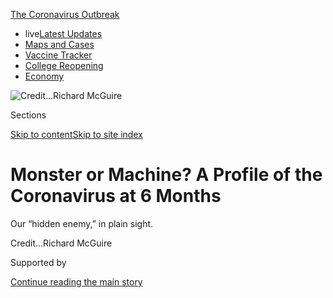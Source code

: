 <div id="app">

<div>

<div>

<div>

</div>

<div data-aria-hidden="false">

<div id="site-content" data-role="main">

<div>

<div class="css-1aor85t" style="opacity:0.000000001;z-index:-1;visibility:hidden">

<div class="css-1hqnpie">

<div class="css-epjblv">

<span class="css-17xtcya">[Health](/section/health)</span><span class="css-x15j1o">|</span><span class="css-fwqvlz">Monster
or Machine? A Profile of the Coronavirus at 6
Months</span>

</div>

<div class="css-k008qs">

<div class="css-1iwv8en">

<span class="css-18z7m18"></span>

<div>

</div>

</div>

<span class="css-1n6z4y">https://nyti.ms/2AynuYR</span>

<div class="css-1705lsu">

<div class="css-4xjgmj">

<div class="css-4skfbu" data-role="toolbar" data-aria-label="Social Media Share buttons, Save button, and Comments Panel with current comment count" data-testid="share-tools">

  - 
  - 
  - 
  - 
    
    <div class="css-6n7j50">
    
    </div>

  - 
  - 

</div>

</div>

</div>

</div>

</div>

</div>

<div id="NYT_TOP_BANNER_REGION" class="css-11qgg8s">

<div>

<div id="styln-prism-menu-1592847958612" class="section interactive-content interactive-size-medium css-1du2ztb">

<div class="css-17ih8de interactive-body">

<div id="scroll-container" class="css-1gj85ro">

[<span class="styln-title-wrap"><span class="css-1pje3qr">The
Coronavirus</span><span class="css-1pje3qr">
Outbreak</span></span>](https://www.nytimes.com/news-event/coronavirus?action=click&pgtype=Article&state=default&region=TOP_BANNER&context=storylines_menu)

  - <span class="css-kqxiym" data-emphasize="true">live</span>[Latest
    Updates](https://www.nytimes.com/2020/08/04/world/coronavirus-cases.html?action=click&pgtype=Article&state=default&region=TOP_BANNER&context=storylines_menu)
  - [Maps and
    Cases](https://www.nytimes.com/interactive/2020/us/coronavirus-us-cases.html?action=click&pgtype=Article&state=default&region=TOP_BANNER&context=storylines_menu)
  - [Vaccine
    Tracker](https://www.nytimes.com/interactive/2020/science/coronavirus-vaccine-tracker.html?action=click&pgtype=Article&state=default&region=TOP_BANNER&context=storylines_menu)
  - [College
    Reopening](https://www.nytimes.com/2020/08/02/us/covid-college-reopening.html?action=click&pgtype=Article&state=default&region=TOP_BANNER&context=storylines_menu)
  - [Economy](https://www.nytimes.com/live/2020/08/04/business/stock-market-today-coronavirus?action=click&pgtype=Article&state=default&region=TOP_BANNER&context=storylines_menu)

</div>

</div>

</div>

</div>

</div>

<div id="fullBleedHeaderContent">

<div class="css-n4ws9g">

![<span class="css-cnj6d5 e1z0qqy90" itemprop="copyrightHolder"><span class="css-1ly73wi e1tej78p0">Credit...</span><span><span>Richard
McGuire</span></span></span>](https://static01.nyt.com/images/2020/06/02/science/02CORONAVIRUSPROFILE-02/02CORONAVIRUSPROFILE-02-articleLarge.jpg?quality=75&auto=webp&disable=upscale)

</div>

<div class="css-3z92zw">

<div class="css-6cn7ki">

<div class="NYTAppHideMasthead css-1bcu9v6 e1suatyy0">

<div class="section css-1o1qe8k e1suatyy2">

<div class="css-cu5p7t er09x8g0">

<div class="css-6n7j50">

</div>

<span class="css-1dv1kvn">Sections</span>

[Skip to content](#site-content)[Skip to site index](#site-index)

</div>

<div class="css-10698na e1huz5gh0">

</div>

</div>

</div>

<div class="css-1sojcmr ehdk2mb0">

# Monster or Machine? A Profile of the Coronavirus at 6 Months

</div>

Our “hidden enemy,” in plain
sight.

</div>

</div>

<div class="css-nwzfg5 e1gnum310">

<span class="css-1f9pvn2 health"></span><span class="css-cnj6d5 e1z0qqy90" itemprop="copyrightHolder"><span class="css-1ly73wi e1tej78p0">Credit...</span><span><span>Richard
McGuire</span></span></span>

</div>

<div id="sponsor-wrapper" class="css-1hyfx7x">

<div id="sponsor-slug" class="css-19vbshk">

Supported by

</div>

[Continue reading the main
story](#after-sponsor)

<div id="sponsor" class="ad sponsor-wrapper" style="text-align:center;height:100%;display:block">

</div>

<div id="after-sponsor">

</div>

</div>

<div class="css-1wx1auc e1gnum311">

<div class="css-18e8msd">

<div class="css-vp77d3 epjyd6m0">

<div class="css-1baulvz">

By <span class="css-1baulvz last-byline" itemprop="name">Alan
Burdick</span>

</div>

</div>

  - 
    
    <div class="css-ld3wwf e16638kd2">
    
    Published June 2, 2020Updated June 15,
    2020
    
    </div>

  - 
    
    <div class="css-4xjgmj">
    
    <div class="css-pvvomx" data-role="toolbar" data-aria-label="Social Media Share buttons, Save button, and Comments Panel with current comment count" data-testid="share-tools">
    
      - 
      - 
      - 
      - 
        
        <div class="css-6n7j50">
        
        </div>
    
      - 
      - 
    
    </div>
    
    </div>

</div>

<div class="css-tk9fsr">

[Leer en
español](https://www.nytimes.com/es/2020/06/02/espanol/ciencia-y-tecnologia/perfil-coronavirus-covid.html "Read in Spanish")

</div>

</div>

</div>

<div class="section meteredContent css-1r7ky0e" name="articleBody" itemprop="articleBody">

<div class="audioFigureHeading">

### Listen to This Audio

<span class="css-16qbtva">Audio Recording by Audm</span>

</div>

<div class="css-qe9gm7">

<div>

</div>

</div>

<div class="css-1fanzo5 StoryBodyCompanionColumn">

<div class="css-53u6y8">

*To hear more audio stories from publishers like The New York Times,
download*[**](https://www.audm.com/?utm_source=nytmag&utm_medium=embed&utm_campaign=left_behind_draper)[*Audm
for iPhone or
Android.*](https://www.audm.com/?utm_source=nyt&utm_medium=embed&utm_campaign=monster_or_machine)

A virus, at heart, is information, a packet of data that benefits from
being shared.

The information at stake is genetic: instructions to make more
[virus](https://www.nytimes.com/2020/06/15/health/coronavirus-underlying-conditions.html).
Unlike a truly living organism, a
[virus](https://www.nytimes.com/2020/06/15/health/coronavirus-underlying-conditions.html)
cannot replicate on its own; it cannot move, grow, persist or
perpetuate. It needs a host. The viral code breaks into a living cell,
hijacks the genetic machinery and instructs it to produce new code — new
virus.

President Trump has characterized the response to the pandemic as a
“medical war,” and described the virus behind it as, by turns,
“genius,” a “hidden enemy” and “a monster.” It would be more accurate
to say that we find ourselves at odds with a microscopic photocopy
machine. Not even that: an assembly manual for a photocopier, model
SARS-CoV-2.

For at least six months now, the virus has replicated among us. The toll
has been devastating. Officially, more than six million people worldwide
have been infected so far, and 370,000 have died. (The actual numbers
are certainly higher.) The United States, which has seen the largest
share of cases and casualties, recently surpassed 100,000 deaths,
one-fourth the number of all Americans who died in World War II.
Businesses are shuttered — in 10 weeks, some 40 million Americans have
lost their jobs — and [food banks are
overrun](https://www.nytimes.com/2020/04/08/business/economy/coronavirus-food-banks.html).
The virus has fueled widespread frustration and exposed our deepest
faults: of color, class and privilege, between the deliverers and the
delivered to.

Still, summer — summer\! — has all but arrived. We step out to look,
breathe, vent. The pause is illusory. Cases are falling in New York, the
epicenter in the United States, but [firmly
rising](https://www.nytimes.com/interactive/2020/us/coronavirus-us-cases.html?action=click&pgtype=Article&state=default&module=styln-coronavirus-markets&variant=show&region=TOP_BANNER&context=storylines_menu#states)
in Wisconsin, Virginia, Alabama, Arkansas, North and South Carolina, and
other states. China, where the pandemic originated, and South Korea saw
recent resurgences. Health officials fear another major wave of
infections in the fall, and [a possible wave train
beyond](https://www.nytimes.com/2020/05/08/health/coronavirus-pandemic-curve-scenarios.html).

</div>

</div>

<div class="css-1fanzo5 StoryBodyCompanionColumn">

<div class="css-53u6y8">

“We are really early in this disease,” Dr. Ashish Jha, the director of
the Harvard Global Health Institute, [told The Times
recently](https://www.nytimes.com/2020/05/03/world/asia/coronavirus-spread-where-why.html?campaign_id=9&emc=edit_nn_20200504&instance_id=18202&nl=the-morning&regi_id=102543212&segment_id=26556&te=1&user_id=11229ce0c34ff5caaf09af6410292613).
“If this were a baseball game, it would be the second inning.”

There may be [trillions of species of
virus](https://www.nytimes.com/2020/03/24/science/viruses-coranavirus-biology.html)
in the world. They infect bacteria, mostly, but also abalone,
[bats](https://www.nytimes.com/2020/01/28/science/bats-coronavirus-Wuhan.html),
beans, beetles, blackberries, cassavas, cats, dogs, hermit crabs,
mosquitoes, potatoes, pangolins, ticks and the Tasmanian devil. They
give birds cancer and turn bananas black. Of the trillions, a few
hundred thousand kinds of viruses are known, and fewer than 7,000 have
names. Only about 250, including SARS-CoV-2, have the mechanics to
infect us.

In our information age, we have grown familiar with computer viruses and
with memes going viral; now here is the real thing to remind us what the
metaphor means. A mere wisp of data has grounded more than half of the
world’s commercial airplanes, sharply reduced global carbon emissions
and doubled the stock price of Zoom. It has infiltrated our language —
“social distancing,” “immunocompromised shoppers” — and our
[dreams](https://www.nytimes.com/2020/04/13/style/why-weird-dreams-coronavirus.html).
It has postponed sports, political conventions, and the premieres of the
next Spider-Man, Black Widow, Wonder Woman and James Bond films. Because
of the virus, the U.S. Supreme Court renders rulings by telephone, and
[wild
boars](https://www.nytimes.com/2020/04/17/arts/coronavirus-nature-genre.html)
roam the empty streets of Barcelona.

It also has prompted a collaborative response unlike any our species has
seen. Teams of scientists, [working across national
boundaries](https://www.nytimes.com/2020/04/01/world/europe/coronavirus-science-research-cooperation.html),
are racing to understand the virus’s weaknesses, develop treatments and
vaccine candidates, and to accurately forecast its next moves. Medical
workers are risking their lives to tend to the sick. Those of us at home
do what we can: share instructions for how to make a surgical mask from
a pillowcase; sing and cheer from windows and doorsteps; send
condolences; offer hope.

“We’re mounting a reaction against the virus that is truly
unprecedented,” said Dr. Melanie Ott, director of the Gladstone
Institute of Virology in San Francisco.

</div>

</div>

<div class="css-1fanzo5 StoryBodyCompanionColumn">

<div class="css-53u6y8">

So far the match is deadlocked. We gather, analyze, disseminate, probe:
What is this thing? What must be done? When can life return to normal?
And we hide, while the latest iteration of an ancient biochemical cipher
ticks on, advancing itself at our expense.

## A fearsome envelope

Who knows when viruses first came about. Perhaps, as one theory holds,
they began as free-living microbes that, through natural selection, were
stripped down and became parasites. Maybe they began as genetic cogs
within microbes, then gained the ability to venture out and invade other
cells. Or maybe viruses came first, shuttling and replicating in the
primordial protein soup, gaining shades of complexity — enzymes, outer
membranes — that gave rise to cells and, eventually, us. They are sacks
of code — double- or single-stranded, DNA or RNA — and sometimes called
capsid-encoding organisms, or C.E.O.s

As viruses go, SARS-CoV-2 is big — its genome is more than twice the
size of that of the average flu virus and about one-half larger than
Ebola’s. But it is still tiny: 10,000 times smaller than a millimeter,
barely one-thousandth the width of a human hair, smaller even than the
wavelength of light from a germicidal lamp. If a person were the size of
Earth, the virus would be the size of a person. Picture a human lung
cell as a cramped office just big enough for a desk, a chair and a copy
machine. SARS-CoV-2 is an oily envelope stuck to the door.

It was [formally
identified](https://www.nytimes.com/2020/01/08/health/china-pneumonia-outbreak-virus.html)
on Jan. 7 by scientists in China. For weeks beforehand, a mysterious
respiratory ailment had been circulating in the city of Wuhan. Health
officials were worried that it might be a reappearance of severe acute
respiratory syndrome, or SARS, an alarming viral illness that emerged
abruptly in 2002, infected more than 8,000 people and killed nearly 800
in the next several months, then was quarantined into oblivion.

The scientists had gathered fluid samples from three patients and, with
nucleic-acid extractors and other tools, compared the genome of the
pathogen with that of known ones. A transmission electron microscope
[revealed the
culprit](https://www.nejm.org/doi/full/10.1056/NEJMoa2001017):
spherical, with “quite distinctive spikes” reminiscent of a crown or the
corona of the sun. It was a coronavirus, and a novel
one.

</div>

</div>

<div class="css-79elbk" data-testid="photoviewer-wrapper">

<div class="css-z3e15g" data-testid="photoviewer-wrapper-hidden">

</div>

<div class="css-1a48zt4 ehw59r15" data-testid="photoviewer-children">

![<span class="css-cnj6d5 e1z0qqy90" itemprop="copyrightHolder"><span class="css-1ly73wi e1tej78p0">Credit...</span><span>Richard
McGuire</span></span>](https://static01.nyt.com/images/2020/06/02/science/02CORONAVIRUSPROFILE/02CORONAVIRUSPROFILE-articleLarge.jpg?quality=75&auto=webp&disable=upscale)

</div>

</div>

<div class="css-1fanzo5 StoryBodyCompanionColumn">

<div class="css-53u6y8">

In later colorized images, the virus resembles [small garish orbs of
lint](https://www.youtube.com/watch?v=oBQvvCY2Mj0) or the papery eggs of
certain spiders, adhering by the dozens to much larger cells. Recently a
visual team, working closely with researchers, created “the most
accurate [model of the SARS-CoV-2 viral
particle](https://vimeo.com/417208044/758c67edaf) currently available”:
a barbed, multicolored globe with the texture of fine moss, like
something out of Dr. Seuss, or a sunken naval mine draped in algae and
sponges.

</div>

</div>

<div class="css-1fanzo5 StoryBodyCompanionColumn">

<div class="css-53u6y8">

Once upon a time, our pathogens were crudely named: Spanish flu, Asian
flu, yellow fever, Black Death. Now we have H1N1, MERS (Middle East
Respiratory Syndrome), H.I.V. — strings of letters as streamlined as the
viruses themselves, codes for codes. The new coronavirus was temporarily
named
[2019-nCoV](https://www.who.int/docs/default-source/coronaviruse/situation-reports/20200130-sitrep-10-ncov.pdf?sfvrsn=d0b2e480_2).
On Feb. 11, the International Committee on Taxonomy of Viruses
officially renamed it SARS-CoV-2, to indicate that it was very closely
related to the SARS virus, another
coronavirus.

<div id="NYT_MAIN_CONTENT_1_REGION" class="css-9tf9ac">

<div>

<div id="styln-covid-updates-world" class="section interactive-content interactive-size-medium css-1ftcdic">

<div class="css-17ih8de interactive-body">

<div id="styln-briefing-block" data-asset-id="QXJ0aWNsZTpueXQ6Ly9hcnRpY2xlLzNhNGMwYWI5LWIwY2QtNWQwOS1hZTgwLTdjMGU3ZTA1OWQ2OA==">

<div class="briefing-block-header-section">

# [Latest Updates: Global Coronavirus Outbreak](https://www.nytimes.com/2020/08/04/world/coronavirus-cases.html?action=click&pgtype=Article&state=default&region=MAIN_CONTENT_1&context=storylines_live_updates)

<div class="briefing-block-ts">

Updated 2020-08-04T20:50:09.557Z

</div>

</div>

  - [Novavax sees encouraging results from two studies of its
    experimental
    vaccine.](https://www.nytimes.com/2020/08/04/world/coronavirus-cases.html?action=click&pgtype=Article&state=default&region=MAIN_CONTENT_1&context=storylines_live_updates#link-1228a480)
  - [Public and private schools in Maryland and elsewhere are divided
    over in-person
    instruction.](https://www.nytimes.com/2020/08/04/world/coronavirus-cases.html?action=click&pgtype=Article&state=default&region=MAIN_CONTENT_1&context=storylines_live_updates#link-4825b93)
  - [The United Nations calls on policymakers to ‘plan thoroughly for
    school
    reopenings.’](https://www.nytimes.com/2020/08/04/world/coronavirus-cases.html?action=click&pgtype=Article&state=default&region=MAIN_CONTENT_1&context=storylines_live_updates#link-50f7386d)

<div class="briefing-block-footer">

<div class="briefing-block-footer-meta">

[See more
updates](https://www.nytimes.com/2020/08/04/world/coronavirus-cases.html?action=click&pgtype=Article&state=default&region=MAIN_CONTENT_1&context=storylines_live_updates)

</div>

<div class="briefing-block-briefinglinks">

<span>More live coverage:</span>
[Markets](https://www.nytimes.com/live/2020/08/04/business/stock-market-today-coronavirus?action=click&pgtype=Article&state=default&region=MAIN_CONTENT_1&context=storylines_live_updates)

</div>

</div>

</div>

</div>

</div>

</div>

</div>

Before the emergence of the original SARS, the study of coronaviruses
was a professional backwater. “There has been such a deluge of attention
on we coronavirologists,” said Susan R. Weiss, a virologist at the
University of Pennsylvania. “It is quite in contrast to previously being
mostly ignored.”

There are hundreds of kinds of coronaviruses. Two of them, SARS-CoV and
MERS-CoV, can be deadly; four cause one-third of common colds. Many
infect animals with which humans associate, including camels, cats,
chickens, and bats. All are RNA viruses. Our coronavirus, like the
others, is a string of roughly 30,000 biochemical building blocks called
nucleotides enclosed in a membrane of both protein and lipid.

“I’ve always been impressed by coronaviruses,” said Anthony Fehr, a
virologist at Kansas University. “They are extremely complex in the way
that they get around and start to take over a cell. They make more genes
and more proteins than most other RNA viruses, which gives them more
options to shut down the host cell.”

The core code of SARS-CoV-2 contains genes for [as many as 29
proteins](https://www.nytimes.com/interactive/2020/04/03/science/coronavirus-genome-bad-news-wrapped-in-protein.html?searchResultPosition=1):
the instructions to replicate the code. One protein, S, provides the
spikes on the surface of the virus and unlocks the door to the target
cell. The others, on entry, separate and attend to their tasks: turning
off the cell’s alarm system; commandeering the copier to make new viral
proteins; folding viral envelopes, and helping new viruses bubble out of
the cell by the thousands.

“I usually picture it as an entity that comes into the cell and then it
falls apart,” Dr. Ott said. “It has to fall apart to build some
mini-factories in the cell to reproduce itself, and has to come together
as an entity at the end to infect other cells.”

For medical researchers, these proteins are key to understanding why the
virus is so successful, and how it might be neutralized. For instance,
to break into a cell, the S protein binds to a receptor called
angiotensin converting enzyme 2, or ACE2, like a hand on a doorknob. The
S protein on this coronavirus is nearly identical in structure to the
one in the first SARS — “SARS Classic” — but some data suggests that it
binds to the target enzyme far more strongly. Some researchers think
this may partly explain why the new virus infects humans so efficiently.

</div>

</div>

<div class="css-1fanzo5 StoryBodyCompanionColumn">

<div class="css-53u6y8">

Every pathogen evolves along a path between impact and stealth. Too mild
and the illness does not spread from person to person; too visible and
the carrier, unwell and aware, stays home or is avoided — and the
illness does not spread. “SARS infected 8,000 people, and was contained
quickly, in part because it didn’t spread before symptoms appeared,” Dr.
Weiss noted.

By comparison, SARS-CoV-2 seems to have achieved an admirable balance.
“No aspect of the virus is extraordinary,” said Dr. Pardis Sabeti, a
computational geneticist at the Broad Institute who helped sequence the
Ebola virus in 2014. “It’s the combination of things that makes it
extraordinary.”

SARS Classic settled quickly into human lung cells, causing a person to
cough but also announcing its presence. In contrast, its successor tends
to colonize first the nose and throat, sometimes causing few initial
symptoms. Some cells there are thought to be rich in the surface enzyme
ACE2 — the doorknob that SARS-CoV-2 turns so readily. The virus
replicates quietly, and quietly spreads: One study found that a person
carrying SARS-CoV-2 is most contagious two to three days before they are
aware that they might be ill.

From there, the virus can move into the lungs. The delicate alveoli,
which gather oxygen essential to the body, become inflamed and struggle
to do their job. The texture of the lungs turns from airy froth to gummy
marshmallow. The patient may develop pneumonia; some, drowning
internally and desperate for oxygen, go into acute respiratory distress
and require a ventilator.

The virus can settle in still further: damaging the muscular walls of
the heart; attacking the lining of the blood vessels and generating
clots; inducing strokes, seizures and inflammation of the brain; and
damaging the kidneys. Often the greatest damage is inflicted not by the
virus but by the body’s attempt to fight it off with a dangerous
“cytokine storm”[of immune system
molecules](https://www.nytimes.com/2020/04/01/health/coronavirus-cytokine-storm-immune-system.html).

The result is an illness with a perplexing array of faces. A dry cough
and a low fever at the outset, sometimes. Shortness of breath or
difficulty breathing, sometimes. Maybe you lose your sense of smell or
taste. Maybe your toes become [red and
inflamed](https://www.nytimes.com/2020/05/01/health/coronavirus-covid-toe.html),
as if you had frostbite. For some patients it feels like [a heart
attack](https://www.sfgate.com/bayarea/article/Coronavirus-updates-COVID-19-Bay-Area-deaths-cases-15225947.phphttps://www.sfgate.com/bayarea/article/Coronavirus-updates-COVID-19-Bay-Area-deaths-cases-15225947.php),
or it causes delusion or disorientation.

Often it feels like nothing at all; according to the Centers for Disease
Control and Prevention, [35
percent](https://www.nytimes.com/2020/03/31/health/coronavirus-asymptomatic-transmission.htmlhttps://www.nytimes.com/2020/03/31/health/coronavirus-asymptomatic-transmission.html)
of people who contract the virus experience few to no symptoms, although
they can continue to spread it. “The virus acts like no pathogen
humanity has ever seen,” the journal Science [recently
noted](https://www.sciencemag.org/news/2020/04/how-does-coronavirus-kill-clinicians-trace-ferocious-rampage-through-body-brain-toes).

</div>

</div>

<div class="css-1fanzo5 StoryBodyCompanionColumn">

<div class="css-53u6y8">

More to the point, the pathogen has gone largely unseen. “It has these
perfect properties to spread throughout the entire human population,”
Dr. Fehr said. “If we didn’t know what a virus was” — and didn’t take
proper precautions — “this virus would infect virtually every human on
the planet. It still might do that.”

## Data vs. data

On Jan. 10, the Wuhan health commission in China reported that in the
previous weeks, 41 people had contracted the illness caused by the
coronavirus, and that one had died — the first known casualty at the
time.

That same day, Chinese scientists publicly released the complete genome
of the virus. The blueprint, which could be simulated and synthesized in
the lab, was almost as good as a physical sample, and easier for
researchers worldwide to obtain. Analyses appeared in journals and on
preprint servers like bioRxiv, on sites like
[nextstrain.org](https://nextstrain.org/) and
[virological.org](http://virological.org/): clues to the virus’s origin,
its errors and its weaknesses. From then on, the new coronavirus began
to replicate not only physically in human cells but also figuratively,
and likely to its own detriment, in the human mind.

Dr. Ott entered medicine in the 1980s, when AIDS was still new and
terrifyingly unknown. “Compare that time to today, there are a lot of
similarities,” she said. “A new virus, a rush to understand, a rush to a
cure or a vaccine. What’s fundamentally different now is that we have
generated this community of collaboration and data-sharing. It’s really
mind-blowing.”

Three hours after the virus’s code was published, Inovio
Pharmaceuticals, based in San Diego, [began
work](https://www.voanews.com/science-health/coronavirus-outbreak/new-tech-could-make-corona)
on a vaccine against it — one of more than 100 such efforts now underway
around the world. Dr. Sabeti’s lab quickly got to work developing
diagnostic tests. Dr. Ott and Dr. Weiss soon managed to obtain samples
of live virus, which allowed them to “actually look at what’s going on”
when it infects cells in the lab, Dr. Ott said.

“The cell is mounting a profound battle to prevent the virus from
entering or, on entering, to alarm everyone around it so it can’t
spread,” she said. “The virus’s intent is to overcome this initial surge
of defense, to set up shop long enough to reproduce itself and to
spread.”

</div>

</div>

<div class="css-79elbk" data-testid="photoviewer-wrapper">

<div class="css-z3e15g" data-testid="photoviewer-wrapper-hidden">

</div>

<div class="css-1a48zt4 ehw59r15" data-testid="photoviewer-children">

<div class="css-1xdhyk6 erfvjey0">

<span class="css-1ly73wi e1tej78p0">Image</span>

<div class="css-zjzyr8">

<div data-testid="lazyimage-container" style="height:344.1333333333333px">

</div>

</div>

</div>

<span class="css-cnj6d5 e1z0qqy90" itemprop="copyrightHolder"><span class="css-1ly73wi e1tej78p0">Credit...</span><span>Richard
McGuire</span></span>

</div>

</div>

<div class="css-1fanzo5 StoryBodyCompanionColumn">

<div class="css-53u6y8">

With so many proteins in its tool kit, the virus has many ways to
counter our immune system; these also offer targets for [potential
vaccines and
drugs](https://www.nytimes.com/2020/04/30/health/coronavirus-antiviral-drugs.html).
Researchers are working every angle. Most vaccine efforts are focused on
disrupting the spike proteins, which allow entry into the cell. The drug
remdesivir targets the virus’s replication machinery. Dr. Fehr studies
how the virus disables our immune system.

</div>

</div>

<div class="css-1fanzo5 StoryBodyCompanionColumn">

<div class="css-53u6y8">

“I use the analogy of Star Wars,” he said. “The virus is the Dark Side.
We have a cellular defense system of hundreds of antiviral proteins” —
Jedi knights — “to defend ourselves. Our lab is studying one specific
Jedi that uses one particular weapon, and how the virus fights back.”

These battles, fought on the field of biochemistry, strain the alphabet
to describe. The Jedi in this analogy are particular enzymes
(poly-ADP-ribose polymerases, or PARPS, if you must know) that are
produced in infected cells and wield a molecule that attaches to certain
invading proteins — “we don’t know what these are yet,” Dr. Fehr said —
and disrupts them. In response, the virus has an enzyme of its own that
sweeps away our Jedi like dust from a sandcrawler.

Carolyn Machamer, a cell biologist at the Johns Hopkins School of
Medicine, is studying the later stages of the process, to learn how the
virus manages to navigate and assemble itself within a host cell and
depart it. Among the [research
topics](https://cellbio.jhmi.edu/people/faculty/carolyn-machamer-phd)
listed on her university webpage are coronaviruses but also
“intracellular protein trafficking” and “exocytosis of large
cargo.”

<div id="NYT_MAIN_CONTENT_3_REGION" class="css-9tf9ac">

<div>

<div id="styln-prism-freeform-1594220623585" class="section interactive-content interactive-size-medium css-1ftcdic">

<div class="css-17ih8de interactive-body">

<div id="prism-freeform-block-85410" class="css-19mumt8" data-role="complementary" data-storyline="The Coronavirus Outbreak" data-truncated="true" tabindex="0">

<div class="css-a8d9oz">

<div class="css-eb027h">

[](https://www.nytimes.com/news-event/coronavirus?action=click&pgtype=Article&state=default&region=MAIN_CONTENT_3&context=storylines_faq)

### The Coronavirus Outbreak ›

#### Frequently Asked Questions

Updated August 4, 2020

  - #### I have antibodies. Am I now immune?
    
      - As of right now,[that seems likely, for at least several
        months.](https://www.nytimes.com/2020/07/22/health/covid-antibodies-herd-immunity.html?action=click&pgtype=Article&state=default&region=MAIN_CONTENT_3&context=storylines_faq)
        There have been frightening accounts of people suffering what
        seems to be a second bout of Covid-19. But experts say these
        patients may have a drawn-out course of infection, with the
        virus taking a slow toll weeks to months after initial exposure.
        People infected with the coronavirus typically
        [produce](https://www.nature.com/articles/s41586-020-2456-9)
        immune molecules called antibodies, which are [protective
        proteins made in response to an
        infection](https://www.nytimes.com/2020/05/07/health/coronavirus-antibody-prevalence.html?action=click&pgtype=Article&state=default&region=MAIN_CONTENT_3&context=storylines_faq)[.
        These antibodies
        may](https://www.nytimes.com/2020/05/07/health/coronavirus-antibody-prevalence.html?action=click&pgtype=Article&state=default&region=MAIN_CONTENT_3&context=storylines_faq)
        last in the body [only two to three
        months](https://www.nature.com/articles/s41591-020-0965-6),
        which may seem worrisome, but that’s perfectly normal after an
        acute infection subsides, said Dr. Michael Mina, an immunologist
        at Harvard University. It may be possible to get the coronavirus
        again, but it’s highly unlikely that it would be possible in a
        short window of time from initial infection or make people
        sicker the second time.

  - #### I’m a small-business owner. Can I get relief?
    
      - The [stimulus bills enacted in
        March](https://www.nytimes.com/article/small-business-loans-stimulus-grants-freelancers-coronavirus.html?action=click&pgtype=Article&state=default&region=MAIN_CONTENT_3&context=storylines_faq)
        offer help for the millions of American small businesses. Those
        eligible for aid are businesses and nonprofit organizations with
        fewer than 500 workers, including sole proprietorships,
        independent contractors and freelancers. Some larger companies
        in some industries are also eligible. The help being offered,
        which is being managed by the Small Business Administration,
        includes the Paycheck Protection Program and the Economic Injury
        Disaster Loan program. But lots of folks have [not yet seen
        payouts.](https://www.nytimes.com/interactive/2020/05/07/business/small-business-loans-coronavirus.html?action=click&pgtype=Article&state=default&region=MAIN_CONTENT_3&context=storylines_faq)
        Even those who have received help are confused: The rules are
        draconian, and some are stuck sitting on [money they don’t know
        how to
        use.](https://www.nytimes.com/2020/05/02/business/economy/loans-coronavirus-small-business.html?action=click&pgtype=Article&state=default&region=MAIN_CONTENT_3&context=storylines_faq)
        Many small-business owners are getting less than they expected
        or [not hearing anything at
        all.](https://www.nytimes.com/2020/06/10/business/Small-business-loans-ppp.html?action=click&pgtype=Article&state=default&region=MAIN_CONTENT_3&context=storylines_faq)

  - #### What are my rights if I am worried about going back to work?
    
      - Employers have to provide [a safe
        workplace](https://www.osha.gov/SLTC/covid-19/standards.html)
        with policies that protect everyone equally. [And if one of your
        co-workers tests positive for the coronavirus, the
        C.D.C.](https://www.nytimes.com/article/coronavirus-money-unemployment.html?action=click&pgtype=Article&state=default&region=MAIN_CONTENT_3&context=storylines_faq)
        has said that [employers should tell their
        employees](https://www.cdc.gov/coronavirus/2019-ncov/community/guidance-business-response.html)
        -- without giving you the sick employee’s name -- that they may
        have been exposed to the virus.

  - #### Should I refinance my mortgage?
    
      - [It could be a good
        idea,](https://www.nytimes.com/article/coronavirus-money-unemployment.html?action=click&pgtype=Article&state=default&region=MAIN_CONTENT_3&context=storylines_faq)
        because mortgage rates have [never been
        lower.](https://www.nytimes.com/2020/07/16/business/mortgage-rates-below-3-percent.html?action=click&pgtype=Article&state=default&region=MAIN_CONTENT_3&context=storylines_faq)
        Refinancing requests have pushed mortgage applications to some
        of the highest levels since 2008, so be prepared to get in line.
        But defaults are also up, so if you’re thinking about buying a
        home, be aware that some lenders have tightened their standards.

  - #### What is school going to look like in September?
    
      - It is unlikely that many schools will return to a normal
        schedule this fall, requiring the grind of [online
        learning](https://www.nytimes.com/2020/06/05/us/coronavirus-education-lost-learning.html?action=click&pgtype=Article&state=default&region=MAIN_CONTENT_3&context=storylines_faq),
        [makeshift child
        care](https://www.nytimes.com/2020/05/29/us/coronavirus-child-care-centers.html?action=click&pgtype=Article&state=default&region=MAIN_CONTENT_3&context=storylines_faq)
        and [stunted
        workdays](https://www.nytimes.com/2020/06/03/business/economy/coronavirus-working-women.html?action=click&pgtype=Article&state=default&region=MAIN_CONTENT_3&context=storylines_faq)
        to continue. California’s two largest public school districts —
        Los Angeles and San Diego — said on July 13, that [instruction
        will be remote-only in the
        fall](https://www.nytimes.com/2020/07/13/us/lausd-san-diego-school-reopening.html?action=click&pgtype=Article&state=default&region=MAIN_CONTENT_3&context=storylines_faq),
        citing concerns that surging coronavirus infections in their
        areas pose too dire a risk for students and teachers. Together,
        the two districts enroll some 825,000 students. They are the
        largest in the country so far to abandon plans for even a
        partial physical return to classrooms when they reopen in
        August. For other districts, the solution won’t be an
        all-or-nothing approach. [Many
        systems](https://bioethics.jhu.edu/research-and-outreach/projects/eschool-initiative/school-policy-tracker/),
        including the nation’s largest, New York City, are devising
        [hybrid
        plans](https://www.nytimes.com/2020/06/26/us/coronavirus-schools-reopen-fall.html?action=click&pgtype=Article&state=default&region=MAIN_CONTENT_3&context=storylines_faq)
        that involve spending some days in classrooms and other days
        online. There’s no national policy on this yet, so check with
        your municipal school system regularly to see what is happening
        in your
community.

<div id="styln-survey-component-85410" class="styln-survey-component" data-surveyname="faq" data-surveystoryline="coronavirus">

</div>

</div>

<div class="css-6mllg9">

</div>

<div class="css-pmm6ed">

<span class="css-5gimkt"></span>

</div>

</div>

</div>

</div>

</div>

</div>

</div>

On entering the cell, components of the virus set up shop in a
subregion, or organelle, called the Golgi complex, which resembles a
stack of pancakes and serves as the cell’s mail-sorting center. Dr.
Machamer has been working to understand how the virus commandeers the
unit to route all the newly replicated viral bits, scattered throughout
the cell, for final assembly.

The subject was “poorly studied,” she conceded. Most drug research has
focused on the early stages, like blocking infection at the very outset
or disrupting replication inside the cell. “Like I said, it hasn’t
gotten a whole lot of attention,” she said. “But I think it will now,
because I think we have some really interesting targets that could
possibly yield new types of drugs.”

The line of inquiry dates back to her postdoctoral days. She was
studying the Golgi complex — “the organelle is really bizarre” — even
then. “It’s following what you’re interested in, that’s what basic
science is about. It’s, like, you don’t actually set out to cure the
world or anything, but you follow your nose.”

</div>

</div>

<div class="css-1fanzo5 StoryBodyCompanionColumn">

<div class="css-53u6y8">

For all the attention the virus has received, it is still new to science
and rich in unknowns. “I’m still very focused on the question, How does
the virus get into the body?” Dr. Ott said. “Which cells does it infect
in the upper airway? How does it get into the lower airway, and from
there to other organs? It’s absolutely not clear what the path is, or
what the vulnerable path types are.

And most pressing: Why are so many of us asymptomatic? “How does the
virus manage to do this without leaving traces in some people, but in
others there’s a giant reaction?” she said. “That’s the biggest question
currently, and the most urgent.”

## Mistakes are made

Even a photocopier is imperfect, and SARS-CoV-2 is no exception. When
the virus commandeers a host cell to copy itself, invariably mistakes
are made, an incorrect nucleotide swapped for the right one, for
instance. In theory, such mutations, or an accumulation of them, could
make a virus more infectious or deadly, or less so, but in the vast
majority of cases, they do not affect a virus’s performance.

What’s important to note is that the process is random and incessant.
Humans describe the contest between host and virus as a war, but the
virus is not at war. Our enemy has no agency; it does not develop
“strategies” for escaping our medicines or the activity of our immune
systems.

Unlike some viruses, SARS-CoV-2 has a proofreading protein — NSP14 —
that clips out mistakes. Even still, errors slip through. The virus
acquires [two mutations a
month](https://bedford.io/blog/ncov-cryptic-transmission/), on average,
which is [less than half the error rate of the
flu](https://jvi.asm.org/content/84/19/9733) — and increases the
possibility that a vaccine or drug treatment, once developed, will not
be quickly outdated. “So far it’s been relatively faithful,” Dr. Ott
said. “That’s good for us.”

By March, [at least 1,388](http://www.graphen.ai/covid.html) variants of
the coronavirus had been detected around the world, all functionally
identical as far as scientists could tell. Arrayed as an ancestral tree,
these lineages reveal where and when the virus spread. For instance, the
first confirmed case of Covid-19 in New York was announced on March 1,
but an analysis of samples [revealed
that](https://www.nytimes.com/2020/04/08/science/new-york-coronavirus-cases-europe-genomes.htmlhttps://www.nytimes.com/2020/04/08/science/new-york-coronavirus-cases-europe-genomes.html)
the virus had begun to circulate in the region weeks earlier. Unlike
early cases on the West Coast, which were seeded by people arriving from
China, these cases were seeded [from
Europe](https://nextstrain.org/narratives/ncov/sit-rep/2020-04-17?n=5),
and in turn [seeded cases throughout much of the
country](https://www.nytimes.com/2020/05/07/us/new-york-city-coronavirus-outbreak.html).

The roots can be traced back still further. The first known patient was
hospitalized in Wuhan on Dec. 16, 2019, and first felt ill on Dec. 1;
the first infection would have occurred still earlier. Sometime before
that the virus, or its progenitor, was in a bat — the genome is 96
percent similar to a bat virus. How long ago it made that jump, and
acquired the mutations necessary to do so, is unclear. In any case, and
contrary to [certain conspiracy
theories](https://www.nytimes.com/2020/03/13/world/asia/coronavirus-china-conspiracy-theory.html),
SARS-CoV-2 was not engineered in a
laboratory.

</div>

</div>

<div class="css-79elbk" data-testid="photoviewer-wrapper">

<div class="css-z3e15g" data-testid="photoviewer-wrapper-hidden">

</div>

<div class="css-1a48zt4 ehw59r15" data-testid="photoviewer-children">

<div class="css-1xdhyk6 erfvjey0">

<span class="css-1ly73wi e1tej78p0">Image</span>

<div class="css-zjzyr8">

<div data-testid="lazyimage-container" style="height:348px">

</div>

</div>

</div>

<span class="css-cnj6d5 e1z0qqy90" itemprop="copyrightHolder"><span class="css-1ly73wi e1tej78p0">Credit...</span><span>Richard
McGuire</span></span>

</div>

</div>

<div class="css-1fanzo5 StoryBodyCompanionColumn">

<div class="css-53u6y8">

“Those scenarios are so unlikely as to be impossible,” said Dr. Robert
Garry, a microbiologist at Tulane University and an expert on emerging
diseases. In March, a team of researchers including Dr. Garry published
[a paper](https://www.nature.com/articles/S41591-020-0820-9) in Nature
Medicine comparing the genome and protein structures of the novel virus
to those of other coronaviruses. The novel distinctions were “most
likely the result of natural selection,” they concluded. “Our analyses
clearly show that SARS-CoV-2 is not a laboratory construct or a
purposefully manipulated virus.”

In our species, the virus has found prime habitat. It seems to do most
of its replicating in the upper respiratory tract, Dr. Garry noted:
“That makes it easier to spread with your voice, so there may be more
opportunities for it to spread casually, and perhaps earlier in the
course of the disease.”

And there we have it: an organism, or whatever the right word is,
ideally adapted to human conversation, the louder the better. Our
communication is its transmission. Consider where so many outbreaks have
begun: funerals, parties, call centers, sports arenas, meatpacking
plants, dorm rooms, cruise ships, prisons. In February, a [medical
conference in
Boston](https://www.nytimes.com/2020/04/12/us/coronavirus-biogen-boston-superspreader.html)
led to more than 70 cases in two weeks. In Arkansas, several cases were
linked to “a high school swim party that I’m sure everybody thought was
harmless,” Gov. Asa Hutchinson said. After a choir rehearsal in Mount
Vernon, Wash., 28 members of the choir fell ill. Not even song is safe
anymore.

The virus has no trouble finding us. But we are still struggling to find
it; a recent model by epidemiologists at Columbia University estimated
that for every documented infection in the United States, 12 more go
undetected. Who has it, or had it, and who does not? A firm grasp of the
virus’s whereabouts — using diagnostic tests, antibody tests and contact
tracing — is essential to our bid to return normal life. But humanity’s
immune response has been uneven.

In late May, in an open letter, a group of former White House science
advisers warned that, to prepare for an anticipated resurgence of the
pandemic later this year, the federal government needed to begin
preparing immediately to avoid the “extraordinary shortage of supplies”
that occurred this spring.

“The virus is here, it’s everywhere,” Dr. Rick Bright, the former
director of the Biomedical Advanced Research and Development Authority,
[told the U.S.
Senate](https://www.rev.com/blog/transcripts/dr-rick-bright-testimony-transcript-vaccine-expert-whistleblower-ousted-by-trump-testifies)
in mid-May. “We need to unleash the voices of the scientists in our
public health system in the United States, so they can be heard.” Right
now, he added, “There is no master coordinated plan on how to respond to
this outbreak.”

</div>

</div>

<div class="css-1fanzo5 StoryBodyCompanionColumn">

<div class="css-53u6y8">

SARS-CoV-2 virus has no plan. It doesn’t need one; absent a vaccine, the
virus is here to stay. “This is a pretty efficient pathogen,” Dr. Garry
said. “It’s very good at what it does.”

## The next wave

“The virus spreads because of an intrinsic, latent quality in the
culture,” the media theorist Douglas Rushkoff, who two decades ago
coined the phrase “going viral,” [wrote
recently](https://rushkoff.com/digital-trends-trump-media-virus/). “Both
biological and media viruses say less about themselves than they do
about their hosts.”

To know SARS-CoV-2 is to know ourselves in reflection. It is mechanical,
unreflecting, consistently on-message — the purest near-living
expression of data management to be found on Earth. It is, and does, and
is more. There is no “I” in a virus.

We are exactly its opposite: human, and everything that implies. Masters
of information, suckers for misinformation; slaves to emotion, ego and
wishful thinking. But also: inquiring, willful, optimistic. In our best
moments, we strive to learn, and to advance more than our individual
selves.

“The best thing to come out of this pandemic is that everyone has become
a virologist in some way,” Dr. Ott said. She has a regular trivia night
with her family in Germany, over Zoom. Lately, the topic has centered on
viruses, and she has been impressed by how much they know. “There’s so
much more knowledge around,” she said. “A lot of wrong info around,
also. But people have become so literate, because we all want it to go
away.”

Dr. Sabeti agreed, up to a point. She expressed a deep curiosity about
viruses — they are “formidable opponents to understand” — but said that,
this time around, she found herself less interested in the purely
intellectual pursuit.

“For me right now, the place that I’m in, I really just most want to
stop this virus,” she said. “It’s so frustrating and disappointing, to
say the least, to be in this position in which we have stopped the
world, in which we’ve created social distancing, in which we have
created mass amounts of human devastation and collateral damage because
we just weren’t prepared.

</div>

</div>

<div class="css-1fanzo5 StoryBodyCompanionColumn">

<div class="css-53u6y8">

“I don’t care to understand it,” she said. “For me, it’s. … I get up in
the morning and my motivation is just: Stop this thing, and figure out
how to never have this happen again.”

***\[*[*Like the Science Times page on
Facebook.*](http://on.fb.me/1paTQ1h)** ****** *| Sign up for the*
**[*Science Times newsletter.*](http://nyti.ms/1MbHaRU)*\]***

</div>

</div>

<div>

</div>

</div>

<div>

</div>

<div>

</div>

<div>

</div>

<div>

<div id="bottom-wrapper" class="css-1ede5it">

<div id="bottom-slug" class="css-l9onyx">

Advertisement

</div>

[Continue reading the main
story](#after-bottom)

<div id="bottom" class="ad bottom-wrapper" style="text-align:center;height:100%;display:block;min-height:90px">

</div>

<div id="after-bottom">

</div>

</div>

</div>

</div>

</div>

## Site Index

<div>

</div>

## Site Information Navigation

  - [© <span>2020</span> <span>The New York Times
    Company</span>](https://help.nytimes.com/hc/en-us/articles/115014792127-Copyright-notice)

<!-- end list -->

  - [NYTCo](https://www.nytco.com/)
  - [Contact
    Us](https://help.nytimes.com/hc/en-us/articles/115015385887-Contact-Us)
  - [Work with us](https://www.nytco.com/careers/)
  - [Advertise](https://nytmediakit.com/)
  - [T Brand Studio](http://www.tbrandstudio.com/)
  - [Your Ad
    Choices](https://www.nytimes.com/privacy/cookie-policy#how-do-i-manage-trackers)
  - [Privacy](https://www.nytimes.com/privacy)
  - [Terms of
    Service](https://help.nytimes.com/hc/en-us/articles/115014893428-Terms-of-service)
  - [Terms of
    Sale](https://help.nytimes.com/hc/en-us/articles/115014893968-Terms-of-sale)
  - [Site
    Map](https://spiderbites.nytimes.com)
  - [Help](https://help.nytimes.com/hc/en-us)
  - [Subscriptions](https://www.nytimes.com/subscription?campaignId=37WXW)

</div>

</div>

</div>

</div>
